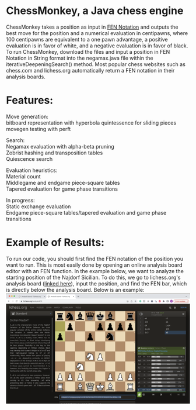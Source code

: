 # ChessMonkey, a Java chess engine
ChessMonkey takes a position as input in [FEN Notation](https://en.wikipedia.org/wiki/Forsyth%E2%80%93Edwards_Notation) and outputs the best move for the position and a numerical evaluation in centipawns, where 100 centipawns are equivalent to a one pawn advantage, a positive evaluation is in favor of white, and a negative evaluation is in favor of black.\
To run ChessMonkey, download the files and input a position in FEN Notation in String format into the negamax.java file within the iterativeDeepeningSearch() method. Most popular chess websites such as chess.com and lichess.org automatically return a FEN notation in their analysis boards.

# Features:
Move generation:\
bitboard representation with hyperbola quintessence for sliding pieces\
movegen testing with perft

Search:\
Negamax evaluation with alpha-beta pruning\
Zobrist hashing and transposition tables\
Quiescence search

Evaluation heuristics:\
Material count\
Middlegame and endgame piece-square tables\
Tapered evaluation for game phase transitions

In progress:\
Static exchange evaluation\
Endgame piece-square tables/tapered evaluation and game phase transitions

# Example of Results:

To run our code, you should first find the FEN notation of the position you want to run. This is most easily done by opening an online analysis board editor with an FEN function. In the example below, we want to analyze the starting position of the Najdorf Sicilian. To do this, we go to lichess.org's analysis board ([linked here](https://lichess.org/analysis)), input the position, and find the FEN bar, which is directly below the analysis board. Below is an example:
![alt text](https://github.com/wudono1/ChessMonkey/blob/master/run_examples/25_12_23_EXAMPLES/lichessScreenshot.png)
